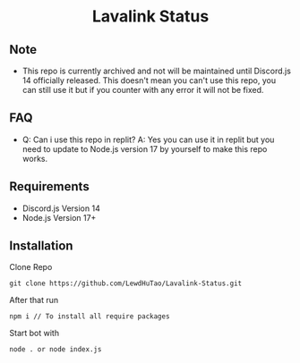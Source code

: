 <h1 align="center"><width="30px"> Lavalink Status <width="30px"></h1>

  ## Note
  - This repo is currently archived and not will be maintained until Discord.js 14 officially released. This doesn't mean you can't use this repo, you can still use it but if you counter with any error it will not be fixed.

  ## FAQ
  - Q: Can i use this repo in replit? A: Yes you can use it in replit but you need to update to Node.js version 17 by yourself to make this repo works.

  ## Requirements
  - Discord.js Version 14
  - Node.js Version 17+
  
  ## Installation
  Clone Repo
```
git clone https://github.com/LewdHuTao/Lavalink-Status.git
```
  After that run
  ```
npm i // To install all require packages
```
  Start bot with
```
node . or node index.js
```
